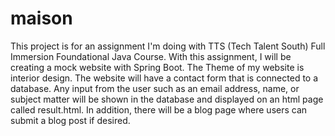 # maison
This project is for an assignment I'm doing with TTS (Tech Talent South) Full Immersion Foundational Java Course. With this assignment, I will be creating a mock website with Spring Boot. The Theme of my website is interior design. The website will have a contact form that is connected to a database. Any input from the user such as an email address, name, or subject matter will be shown in the database and displayed on an html page called result.html. In addition, there will be a blog page where users can submit a blog post if desired. 

